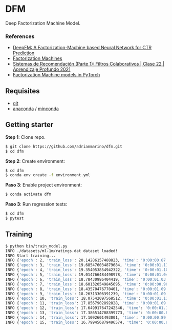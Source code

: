 # DFM

Deep Factorization Machine Model.

### References

* [DeepFM: A Factorization-Machine based Neural Network for CTR Prediction](https://arxiv.org/pdf/1703.04247.pdf)
* [Factorization Machines](https://d2l.ai/chapter_recommender-systems/fm.html)
* [Sistemas de Recomendación (Parte 1): Filtros Colaborativos | Clase 22 | Aprendizaje Profundo 2021](https://www.youtube.com/watch?v=YAvX3BBh7U4)
* [Factorization Machine models in PyTorch](https://github.com/rixwew/pytorch-fm)

## Requisites

* [git](https://git-scm.com/downloads)
* [anaconda](https://www.anaconda.com/products/individual) / [minconda](https://docs.conda.io/en/latest/miniconda.html)

## Getting starter

**Step 1**: Clone repo.

```bash
$ git clone https://github.com/adrianmarino/dfm.git
$ cd dfm
```

**Step 2**: Create environment:

```bash
$ cd dfm
$ conda env create -f environment.yml
```

**Paso 3**: Enable project environment:

```bash
$ conda activate dfm
```

**Paso 3**: Run regression tests:

```bash
$ cd dfm
$ pytest
```

## Training

```bash
$ python bin/train_model.py
INFO ./datasets/ml-1m/ratings.dat dataset loaded!
INFO Start training...
INFO {'epoch': 2, 'train_loss': 20.14286157488823, 'time': '0:00:00.87', 'val_loss': 0.6246903538703918, 'val_auc': 0.7874902948711655, 'lr': 0.001}
INFO {'epoch': 3, 'train_loss': 19.685476034879684, 'time': '0:00:01.11', 'val_loss': 0.5780770182609558, 'val_auc': 0.790851011262817, 'lr': 0.001}
INFO {'epoch': 4, 'train_loss': 19.354053854942322, 'time': '0:00:01.10', 'val_loss': 0.5723821520805359, 'val_auc': 0.7925530963733936, 'lr': 0.001}
INFO {'epoch': 5, 'train_loss': 19.014766484498978, 'time': '0:00:01.04', 'val_loss': 0.5685867667198181, 'val_auc': 0.7937161306097898, 'lr': 0.001}
INFO {'epoch': 6, 'train_loss': 18.78430986404419, 'time': '0:00:01.03', 'val_loss': 0.5611663460731506, 'val_auc': 0.7949465228856205, 'lr': 0.001}
INFO {'epoch': 7, 'train_loss': 18.601320549845695, 'time': '0:00:00.90', 'val_loss': 0.5584127306938171, 'val_auc': 0.7958149356504789, 'lr': 0.001}
INFO {'epoch': 8, 'train_loss': 18.43570476770401, 'time': '0:00:01.09', 'val_loss': 0.5547337532043457, 'val_auc': 0.7968336349602996, 'lr': 0.001}
INFO {'epoch': 9, 'train_loss': 18.26313306391239, 'time': '0:00:01.09', 'val_loss': 0.5517903566360474, 'val_auc': 0.7977368827880491, 'lr': 0.001}
INFO {'epoch': 10, 'train_loss': 18.07542097568512, 'time': '0:00:01.11', 'val_loss': 0.5494707822799683, 'val_auc': 0.7988593627683911, 'lr': 0.001}
INFO {'epoch': 11, 'train_loss': 17.8567902892828, 'time': '0:00:01.09', 'val_loss': 0.5475335717201233, 'val_auc': 0.7996708183008361, 'lr': 0.001}
INFO {'epoch': 12, 'train_loss': 17.649917647242546, 'time': '0:00:01.11', 'val_loss': 0.5478389859199524, 'val_auc': 0.8004633910633032, 'lr': 0.001}
INFO {'epoch': 13, 'train_loss': 17.386514708399773, 'time': '0:00:00.88', 'val_loss': 0.549045205116272, 'val_auc': 0.8007445247997682, 'lr': 0.001}
INFO {'epoch': 14, 'train_loss': 17.1092601493001, 'time': '0:00:00.89', 'val_loss': 0.5484861731529236, 'val_auc': 0.8007977743257161, 'lr': 0.001}
INFO {'epoch': 15, 'train_loss': 16.799456879496574, 'time': '0:00:00.90', 'val_loss': 0.5505458116531372, 'val_auc': 0.8002330459560807, 'lr': 0.001}
```
